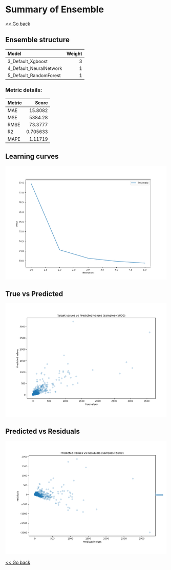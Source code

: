 # Summary of Ensemble

[<< Go back](../README.md)


## Ensemble structure
| Model                   |   Weight |
|:------------------------|---------:|
| 3_Default_Xgboost       |        3 |
| 4_Default_NeuralNetwork |        1 |
| 5_Default_RandomForest  |        1 |

### Metric details:
| Metric   |       Score |
|:---------|------------:|
| MAE      |   15.8082   |
| MSE      | 5384.28     |
| RMSE     |   73.3777   |
| R2       |    0.705633 |
| MAPE     |    1.11719  |



## Learning curves
![Learning curves](learning_curves.png)
## True vs Predicted

![True vs Predicted](true_vs_predicted.png)


## Predicted vs Residuals

![Predicted vs Residuals](predicted_vs_residuals.png)



[<< Go back](../README.md)
